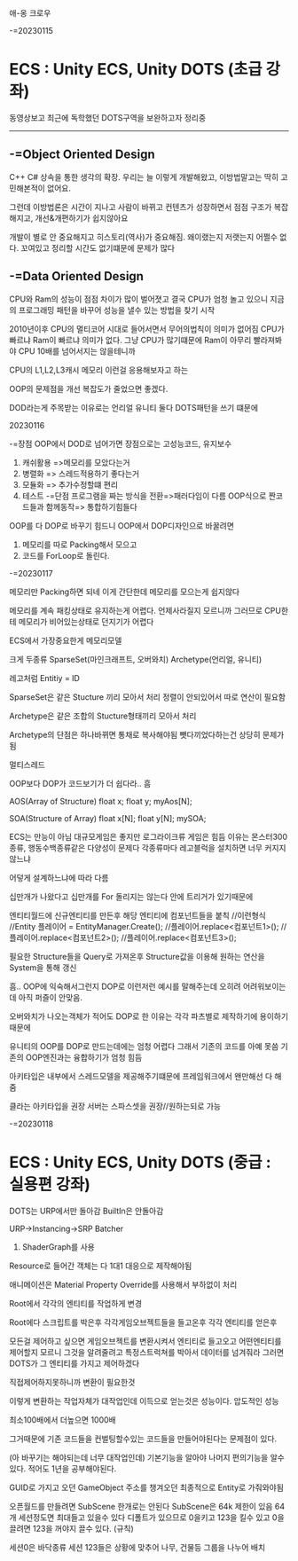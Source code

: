 애-옹 크로우 

-=20230115

# ECS : Unity ECS, Unity DOTS (초급 강좌) 
동영상보고 최근에 독학했던 DOTS구역을 보완하고자 정리중

---

## -=Object Oriented Design
C++ C# 
상속을 통한 생각의 확장.
우리는 늘 이렇게 개발해왔고, 이방법말고는 딱히 고민해본적이 없어요.

그런데 이방법론은 시간이 지나고 사람이 바뀌고 컨텐츠가 성장하면서 
점점 구조가 복잡해지고, 개선&개편하기가 쉽지않아요

개발이 별로 안 중요해지고 히스토리(역사)가 중요해짐.
왜이랬는지 저랫는지 어쩔수 없다. 꼬여있고 정리할 시간도 없기떄문에 문제가 많다


## -=Data Oriented Design
CPU와 Ram의 성능이 점점 차이가 많이 벌어졋고
결국 CPU가 엄청 놀고 있으니 지금의 프로그래밍 패턴을 바꾸어 
성능을 낼수 있는 방법을 찾기 시작 

2010년이후
CPU의 멀티코어 시대로 들어서면서 무어의법칙이 의미가 없어짐
CPU가 빠르냐 Ram이 빠르냐 의미가 없다.
그냥 CPU가 많기떄문에
Ram이 아무리 빨라져봐야 CPU 10배를 넘어서지는 않을테니까

CPU의 L1,L2,L3캐시 메모리 이런걸 응용해보자고 하는

OOP의 문제점을 개선 복잡도가 줄었으면 좋겠다.

DOD라는게 주목받는 이유로는 언리얼 유니티 둘다 DOTS패턴을 쓰기 떄문에

20230116


-=장점
OOP에서 DOD로 넘어가면 장점으로는 고성능코드, 유지보수
1. 캐쉬활용 =>메모리를 모았다는거
2. 병렬화 => 스레드적용하기 좋다는거
3. 모듈화 => 추가수정할떄 편리
4. 테스트
-=단점
프로그램을 짜는 방식을 전환=>패러다임이 다름
OOP식으로 짠코드들과 함께동작=> 통합하기힘들다


OOP를 다 DOP로 바꾸기 힘드니
OOP에서 DOP디자인으로 바꿀려면
1. 메모리를 따로 Packing해서 모으고
2. 코드를 ForLoop로 돌린다.

-=20230117

메모리만 Packing하면 되네 이게 간단한데
메모리를 모으는게 쉽지않다

메모리를 계속 패킹상태로 유지하는게 어렵다.
언제사라질지 모르니까
그러므로 CPU한테 메모리가 비어있는상태로 던지기가 어렵다

ECS에서 가장중요한게 메모리모델

크게 두종류 
SparseSet(마인크래프트, 오버와치)
Archetype(언리얼, 유니티)

레고처럼 Entitiy = ID

SparseSet은 같은 Stucture 끼리 모아서 처리
정렬이 안되있어서 따로 연산이 필요함




Archetype은 같은 조합의 Stucture형태끼리 모아서 처리

Archetype의 단점은 하나바뀌면 통채로 복사해야됨
뺏다끼었다하는건 상당히 문제가됨

멀티스레드

OOP보다 DOP가 코드보기가 더 쉽다라.. 흠




AOS(Array of Structure)
float x;
float y;
myAos[N];

SOA(Structure of Array)
float x[N];
float y[N];
mySOA;








ECS는 만능이 아님
대규모게임은 좋지만
로그라이크류 게임은 힘듬
이유는 몬스터300종류, 행동수백종류같은
다양성이 문제다
각종류마다 레고블럭을 설치하면 너무 커지지않느냐

어덯게 설계하느냐에 따라 다름


십만개가 나왔다고 십만개를 For 돌리지는 않는다
안에 트리거가 있기때문에


엔티티월드에 신규엔티티를 만든후
해당 엔티티에 컴포넌트들을 붙칙
//이런형식
//Entity 플레이어 = EntityManager.Create();
//플레이어.replace<컴포넌트1>();
//플레이어.replace<컴포넌트2>();
//플레이어.replace<컴포넌트3>();

필요한 Structure들을 Query로 가져온후
Structure값을 이용해 원하는 연산을 System을 통해 갱신



흠.. OOP에 익숙해서그런지 DOP로 이런저런 예시를 말해주는데
오히려 어려워보이는데 아직 퍼즐이 안맞음.



오버와치가 나오는객체가 적어도 DOP로 한 이유는
각각 파츠별로 제작하기에 용이하기 때문에



유니티의 OOP를 DOP로 만드는데에는 엄청 어렵다
그래서 기존의 코드를 아예 못씀
기존의 OOP엔진과는 융합하기가 엄청 힘듬

아키타입은 내부에서 스레드모델을 제공해주기떄문에
프레임워크에서 왠만해선 다 해줌

클라는 아키타입을 권장
서버는 스파스셋을 권장//원하는되로 가능

-=20230118
# ECS : Unity ECS, Unity DOTS (중급 : 실용편 강좌)

DOTS는 URP에서만 돌아감
BuiltIn은 안돌아감


URP->Instancing->SRP Batcher
1. ShaderGraph를 사용

Resource로 들어간 객체는 다 1대1 대응으로 제작해야됨

애니메이션은 Material Property Override를 사용해서 부하없이 처리

Root에서 각각의 엔티티를 작업하게 변경

Root에다 스크립트를 박은후 
각각게임오브젝트들을 들고온후
각각 엔티티를 얻은후

모든걸 제어하고 싶으면 게임오브젝트를 변환시켜서
엔티티로 들고오고 어떤엔티티를 제어할지 모르니
그것을 알려줄려고 특정스트럭쳐를 박아서 데이터를 넘겨줘라
그러면 DOTS가 그 엔티티를 가지고 제어하겠다

직접제어하지못하니까 변환이 필요한것

이렇게 변환하는 작업자체가 대작업인데
이득으로 얻는것은 성능이다. 압도적인 성능

최소100배에서 더높으면 1000배

그거때문에 기존 코드들을 컨벌팅할수있는 코드들을 만들어야된다는 문제점이 있다.

(아 바꾸기는 해야되는데 너무 대작업인데)
기본기능을 알아야 나머지 편의기능을 알수 있다.
적어도 1년을 공부해야된다.


GUID로 가지고 오던 GameObject 주소를 챙겨오던
최종적으로 Entity로 가줘와야됨

오픈월드를 만들려면 SubScene 한개로는 안된다
SubScene은 64k 제한이 있음 64개 세션정도면 최대들고 있을수 있다
디폴트가 있으므로 0을키고 123을 킬수 있고
0을 끌려면 123을 꺼야지 끌수 있다. (규칙)

세션0은 바닥종류
세션 123들은 상황에 맞추어 나무, 건물등 그룹을 나누어 배치






